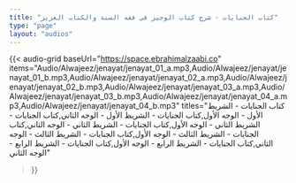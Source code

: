 ```yaml
---
title: "كتاب الجنايات - شرح كتاب الوجيز في فقه السنة والكتاب العزيز"
type: "page"
layout: "audios"
---
```


{{< audio-grid 
  baseUrl="https://space.ebrahimalzaabi.co"
  items="Audio/Alwajeez/jenayat/jenayat_01_a.mp3,Audio/Alwajeez/jenayat/jenayat_01_b.mp3,Audio/Alwajeez/jenayat/jenayat_02_a.mp3,Audio/Alwajeez/jenayat/jenayat_02_b.mp3,Audio/Alwajeez/jenayat/jenayat_03_a.mp3,Audio/Alwajeez/jenayat/jenayat_03_b.mp3,Audio/Alwajeez/jenayat/jenayat_04_a.mp3,Audio/Alwajeez/jenayat/jenayat_04_b.mp3"
  titles="كتاب الجنايات - الشريط الأول - الوجه الأول,كتاب الجنايات - الشريط الأول - الوجه الثاني,كتاب الجنايات - الشريط الثاني - الوجه الأول,كتاب الجنايات - الشريط الثاني - الوجه الثاني,كتاب الجنايات - الشريط الثالث - الوجه الأول,كتاب الجنايات - الشريط الثالث - الوجه الثاني,كتاب الجنايات - الشريط الرابع - الوجه الأول,كتاب الجنايات - الشريط الرابع - الوجه الثاني"
>}} 